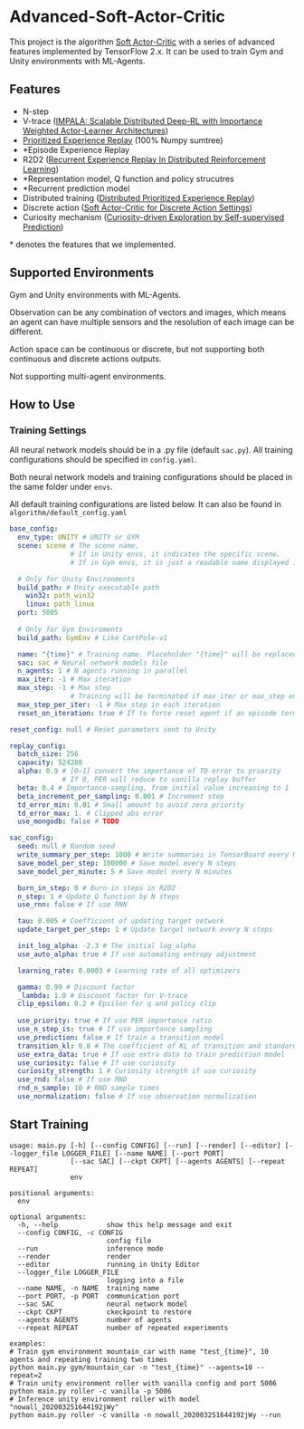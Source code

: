 # Advanced-Soft-Actor-Critic

This project is the algorithm [Soft Actor-Critic](https://arxiv.org/pdf/1812.05905) with a series of advanced features implemented by TensorFlow 2.x. It can be used to train Gym and Unity environments with ML-Agents.

## Features

- N-step
- V-trace ([IMPALA: Scalable Distributed Deep-RL with Importance Weighted Actor-Learner Architectures](http://arxiv.org/abs/1802.01561))
- [Prioritized Experience Replay](http://arxiv.org/abs/1511.05952) (100% Numpy sumtree)
- *Episode Experience Replay
- R2D2 ([Recurrent Experience Replay In Distributed Reinforcement Learning](https://openreview.net/pdf?id=r1lyTjAqYX))
- *Representation model, Q function and policy strucutres
- *Recurrent prediction model
- Distributed training ([Distributed Prioritized Experience Replay](http://arxiv.org/abs/1803.00933))
- Discrete action ([Soft Actor-Critic for Discrete Action Settings](http://arxiv.org/abs/1910.07207))
- Curiosity mechanism ([Curiosity-driven Exploration by Self-supervised Prediction](http://arxiv.org/abs/1705.05363))

\* denotes the features that we implemented.

## Supported Environments

Gym and Unity environments with ML-Agents. 

Observation can be any combination of vectors and images, which means an agent can have multiple sensors and the resolution of each image can be different.

Action space can be continuous or discrete, but not supporting both continuous and discrete actions outputs.

Not supporting multi-agent environments.

## How to Use

### Training Settings

All neural network models should be in a .py file (default `sac.py`). All training configurations should be specified in `config.yaml`.

Both neural network models and training configurations should be placed in the same folder under `envs`.

All default training configurations are listed below. It can also be found in `algorithm/default_config.yaml`

```yaml
base_config:
  env_type: UNITY # UNITY or GYM
  scene: scene # The scene name. 
               # If in Unity envs, it indicates the specific scene. 
               # If in Gym envs, it is just a readable name displayed in TensorBoard

  # Only for Unity Environments
  build_path: # Unity executable path
    win32: path_win32
    linux: path_linux
  port: 5005
  
  # Only for Gym Enviroments
  build_path: GymEnv # Like CartPole-v1

  name: "{time}" # Training name. Placeholder "{time}" will be replaced to the time that trianing begins
  sac: sac # Neural network models file
  n_agents: 1 # N agents running in parallel
  max_iter: -1 # Max iteration
  max_step: -1 # Max step
               # Training will be terminated if max_iter or max_step encounters
  max_step_per_iter: -1 # Max step in each iteration
  reset_on_iteration: true # If to force reset agent if an episode terminated

reset_config: null # Reset parameters sent to Unity

replay_config:
  batch_size: 256
  capacity: 524288
  alpha: 0.9 # [0~1] convert the importance of TD error to priority
             # If 0, PER will reduce to vanilla replay buffer
  beta: 0.4 # Importance-sampling, from initial value increasing to 1
  beta_increment_per_sampling: 0.001 # Increment step
  td_error_min: 0.01 # Small amount to avoid zero priority
  td_error_max: 1. # Clipped abs error
  use_mongodb: false # TODO

sac_config:
  seed: null # Random seed
  write_summary_per_step: 1000 # Write summaries in TensorBoard every N steps
  save_model_per_step: 100000 # Save model every N steps
  save_model_per_minute: 5 # Save model every N minutes

  burn_in_step: 0 # Burn-in steps in R2D2
  n_step: 1 # Update Q function by N steps
  use_rnn: false # If use RNN

  tau: 0.005 # Coefficient of updating target network
  update_target_per_step: 1 # Update target network every N steps

  init_log_alpha: -2.3 # The initial log_alpha
  use_auto_alpha: true # If use automating entropy adjustment

  learning_rate: 0.0003 # Learning rate of all optimizers

  gamma: 0.99 # Discount factor
  _lambda: 1.0 # Discount factor for V-trace
  clip_epsilon: 0.2 # Epsilon for q and policy clip
  
  use_priority: true # If use PER importance ratio
  use_n_step_is: true # If use importance sampling
  use_prediction: false # If train a transition model
  transition_kl: 0.8 # The coefficient of KL of transition and standard normal
  use_extra_data: true # If use extra data to train prediction model
  use_curiosity: false # If use curiosity
  curiosity_strength: 1 # Curiosity strength if use curiosity
  use_rnd: false # If use RND
  rnd_n_sample: 10 # RND sample times
  use_normalization: false # If use observation normalization
```

## Start Training

```
usage: main.py [-h] [--config CONFIG] [--run] [--render] [--editor] [--logger_file LOGGER_FILE] [--name NAME] [--port PORT]
               [--sac SAC] [--ckpt CKPT] [--agents AGENTS] [--repeat REPEAT]
               env

positional arguments:
  env

optional arguments:
  -h, --help            show this help message and exit
  --config CONFIG, -c CONFIG
                        config file
  --run                 inference mode
  --render              render
  --editor              running in Unity Editor
  --logger_file LOGGER_FILE
                        logging into a file
  --name NAME, -n NAME  training name
  --port PORT, -p PORT  communication port
  --sac SAC             neural network model
  --ckpt CKPT           ckeckpoint to restore
  --agents AGENTS       number of agents
  --repeat REPEAT       number of repeated experiments

examples:
# Train gym environment mountain_car with name "test_{time}", 10 agents and repeating training two times
python main.py gym/mountain_car -n "test_{time}" --agents=10 --repeat=2
# Train unity environment roller with vanilla config and port 5006
python main.py roller -c vanilla -p 5006
# Inference unity environment roller with model "nowall_202003251644192jWy"
python main.py roller -c vanilla -n nowall_202003251644192jWy --run
```